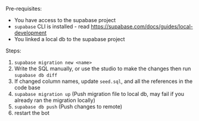 Pre-requisites:
- You have access to the supabase project
- `supabase` CLI is installed - read https://supabase.com/docs/guides/local-development
- You linked a local db to the supabase project


Steps:
1. `supabase migration new <name>`
2. Write the SQL manually, or use the studio to make the changes then run `supabase db diff`
3. If changed column names, update `seed.sql`, and all the references in the code base
4. `supabase migration up` (Push migration file to local db, may fail if you already ran the migration locally)
5. `supabase db push` (Push changes to remote)
6. restart the bot